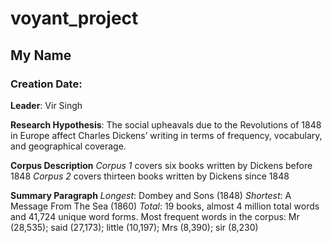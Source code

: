# voyant_project
## My Name
### Creation Date:

**Leader**: Vir Singh

**Research Hypothesis**: The social upheavals due to the Revolutions of 1848 in Europe affect Charles Dickens’ writing in terms of frequency, vocabulary, and geographical coverage. 

**Corpus Description**
*Corpus 1* covers six books written by Dickens before 1848
*Corpus 2* covers thirteen books written by Dickens since 1848

**Summary Paragraph**
*Longest*: Dombey and Sons (1848)
*Shortest*: A Message From The Sea (1860)
*Total*: 19 books, almost 4 million total words and 41,724 unique word forms.
Most frequent words in the corpus: Mr (28,535); said (27,173); little (10,197); Mrs (8,390); sir (8,230)

